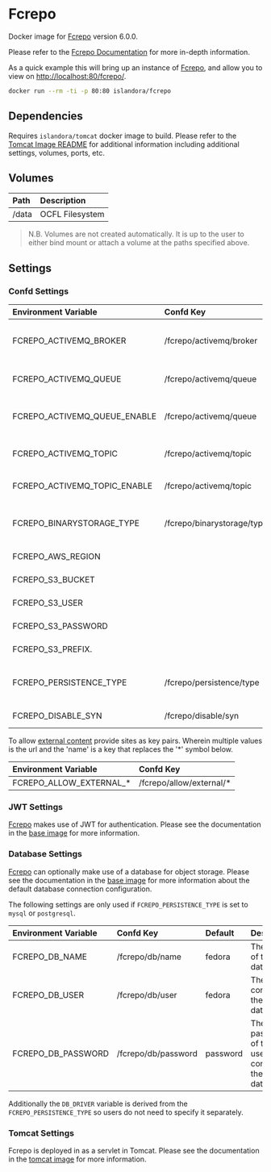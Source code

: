 # Fcrepo

Docker image for [Fcrepo] version 6.0.0.

Please refer to the [Fcrepo Documentation] for more in-depth information.

As a quick example this will bring up an instance of [Fcrepo], and allow you
to view on <http://localhost:80/fcrepo/>.

```bash
docker run --rm -ti -p 80:80 islandora/fcrepo
```

## Dependencies

Requires `islandora/tomcat` docker image to build. Please refer to the
[Tomcat Image README](../tomcat/README.md) for additional information including
additional settings, volumes, ports, etc.

## Volumes

| Path  | Description     |
| :---- | :---------------|
| /data | OCFL Filesystem |

> N.B. Volumes are not created automatically. It is up to the user to either bind
> mount or attach a volume at the paths specified above.

## Settings

### Confd Settings

| Environment Variable           | Confd Key                       | Default                           | Description                                                                                       |
| :----------------------------- | :------------------------------ | :-------------------------------- | :------------------------------------------------------------------------------------------------ |
| FCREPO_ACTIVEMQ_BROKER         | /fcrepo/activemq/broker         | tcp://activemq:61616              | The location of the ActiveMQ Broker in which to publish JMS messages to                           |
| FCREPO_ACTIVEMQ_QUEUE          | /fcrepo/activemq/queue          | fedora                            | The ActiveMQ Queue in which to publish JMS messages                                               |
| FCREPO_ACTIVEMQ_QUEUE_ENABLE   | /fcrepo/activemq/queue          | false                             | If `true` publish JMS messages on the queue `FCREPO_ACTIVEMQ_QUEUE`                               |
| FCREPO_ACTIVEMQ_TOPIC          | /fcrepo/activemq/topic          | fedora                            | The ActiveMQ Topic in which to publish JMS messages                                               |
| FCREPO_ACTIVEMQ_TOPIC_ENABLE   | /fcrepo/activemq/topic          | true                              | If `true` publish JMS messages on the topic `FCREPO_ACTIVEMQ_TOPIC`                               |
| FCREPO_BINARYSTORAGE_TYPE      | /fcrepo/binarystorage/type      | file                              | The binary storage type. Only `file` and `s3` are supported at this time                           |
| FCREPO_AWS_REGION              |                                 | us-east-1                         | AWS Region for S3 Bucket                                                                           |
| FCREPO_S3_BUCKET               |                                 |                                   | Bucket to use for S3 Storage                                                                       |
| FCREPO_S3_USER                 |                                 |                                   | AWS User for S3 Storage                                                                           |
| FCREPO_S3_PASSWORD             |                                 |                                   | AWS Secret Token for S3 Storage                                                                   |
| FCREPO_S3_PREFIX.              |                                 |                                   | AWS Prefix for S3 Storage                                                                         |
| FCREPO_PERSISTENCE_TYPE        | /fcrepo/persistence/type        | file                              | The object store type. Only `file`, `mysql`, `postgresql` are supported at this time              |
| FCREPO_DISABLE_SYN             | /fcrepo/disable/syn             | false                             | Enable or disable authentication via [Syn](https://github.com/Islandora/Syn)                      |

To allow [external content] provide sites as key pairs. Wherein multiple values
is the url and the 'name' is a key that replaces the '*' symbol below.

| Environment Variable    | Confd Key                |
| :---------------------- | :----------------------- |
| FCREPO_ALLOW_EXTERNAL_* | /fcrepo/allow/external/* |

### JWT Settings

[Fcrepo] makes use of JWT for authentication. Please see the documentation in
the [base image] for more information.

### Database Settings

[Fcrepo] can optionally make use of a database for object storage. Please see
the documentation in the [base image] for more information about the default
database connection configuration.

The following settings are only used if `FCREPO_PERSISTENCE_TYPE` is set to
`mysql` or `postgresql`.

| Environment Variable | Confd Key           | Default  | Description                                              |
| :------------------- | :------------------ | :------- | :------------------------------------------------------- |
| FCREPO_DB_NAME       | /fcrepo/db/name     | fedora   | The name of the database                                 |
| FCREPO_DB_USER       | /fcrepo/db/user     | fedora   | The user to connect to the database                      |
| FCREPO_DB_PASSWORD   | /fcrepo/db/password | password | The password of the user used to connect to the database |

Additionally the `DB_DRIVER` variable is derived from the
`FCREPO_PERSISTENCE_TYPE` so users do not need to specify it separately.

### Tomcat Settings

Fcrepo is deployed in as a servlet in Tomcat. Please see the documentation in
the [tomcat image] for more information.

[base image]: ../base/README.md
[external content]: https://wiki.lyrasis.org/display/FEDORA6x/External+Content
[Fcrepo Documentation]: https://wiki.lyrasis.org/display/FF
[Fcrepo]: https://github.com/fcrepo/fcrepo
[s3]: https://aws.amazon.com/s3/
[tomcat image]: ../tomcat/README.md
